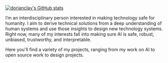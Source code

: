 [![dorianclay's GitHub stats](https://github-readme-stats.vercel.app/api?username=dorianclay&show_icons=true&theme=onedark&count_private=true&custom_title=dorianclay)](https://github.com/dorianclay)

<!-- [![Top Langs](https://github-readme-stats.vercel.app/api/top-langs/?username=dorianclay&theme=onedark&layout=compact)](https://github.com/dorianclay) -->

<!-- ![Newspeak Helper](https://github.com/dorianclay/dorianclay/actions/workflows/newspeak.yaml/badge.svg) -->

I’m an interdisciplinary person interested in making technology safe for humanity. I aim to derive technical solutions from a deep understanding of human systems and use those insights to design new technology systems. Right now, many of my interests fall into making sure AI is safe, robust, unbiased, trustworthy, and interpretable.

Here you'll find a variety of my projects, ranging from my work on AI to open source work to design projects.

<!--
Curious about my name? It's inspired by Asimov's [Foundation](https://en.wikipedia.org/wiki/Foundation_series) series. In naming things I also make a number of references to Orwell's [Nineteen Eighty-Four](https://en.wikipedia.org/wiki/Nineteen_Eighty-Four) and its predecessor [We](https://en.wikipedia.org/wiki/We_%28novel%29) by Zamyatin.
-->
